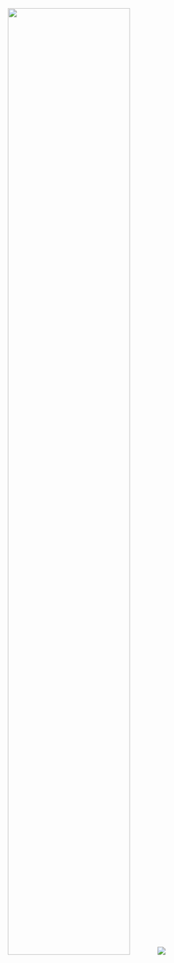 <div align="center">
<img src="https://user-images.githubusercontent.com/92443688/222815805-cb57aca9-44a9-4929-9e9c-e3f466953e92.png" width="70%" >
<img src="https://user-images.githubusercontent.com/92443688/193111043-dda85901-2bf2-473e-b661-8181c3b950c0.jpg">

</div>
